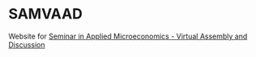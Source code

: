 # SAMVAAD
Website for [Seminar in Applied Microeconomics - Virtual Assembly and Discussion](https://aadityadar.github.io/samvaad/)
